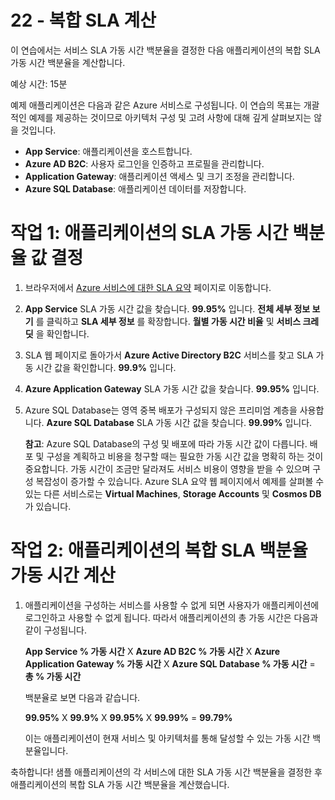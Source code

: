 ﻿---
wts:
    title: '22 - 복합 SLA 계산'
    module: '모듈 04 - Azure 가격 책정 및 지원'
---
# 22 - 복합 SLA 계산


이 연습에서는 서비스 SLA 가동 시간 백분율을 결정한 다음 애플리케이션의 복합 SLA 가동 시간 백분율을 계산합니다.

예상 시간: 15분

예제 애플리케이션은 다음과 같은 Azure 서비스로 구성됩니다. 이 연습의 목표는 개괄적인 예제를 제공하는 것이므로 아키텍처 구성 및 고려 사항에 대해 깊게 살펴보지는 않을 것입니다.

+ **App Service**: 애플리케이션을 호스트합니다.
+ **Azure AD B2C**: 사용자 로그인을 인증하고 프로필을 관리합니다.
+ **Application Gateway**: 애플리케이션 액세스 및 크기 조정을 관리합니다. 
+ **Azure SQL Database**: 애플리케이션 데이터를 저장합니다. 

# 작업 1: 애플리케이션의 SLA 가동 시간 백분율 값 결정

1. 브라우저에서 [Azure 서비스에 대한 SLA 요약](https://azure.microsoft.com/ko-kr/support/legal/sla/summary/) 페이지로 이동합니다.

2. **App Service** SLA 가동 시간 값을 찾습니다. **99.95%** 입니다. **전체 세부 정보 보기** 를 클릭하고 **SLA 세부 정보** 를 확장합니다. **월별 가동 시간 비율** 및 **서비스 크레딧** 을 확인합니다.

3. SLA 웹 페이지로 돌아가서 **Azure Active Directory B2C** 서비스를 찾고 SLA 가동 시간 값을 확인합니다. **99.9%** 입니다. 

4. **Azure Application Gateway** SLA 가동 시간 값을 찾습니다. **99.95%** 입니다. 

5. Azure SQL Database는 영역 중복 배포가 구성되지 않은 프리미엄 계층을 사용합니다. **Azure SQL Database** SLA 가동 시간 값을 찾습니다. **99.99%** 입니다. 

    **참고**: Azure SQL Database의 구성 및 배포에 따라 가동 시간 값이 다릅니다. 배포 및 구성을 계획하고 비용을 청구할 때는 필요한 가동 시간 값을 명확히 하는 것이 중요합니다. 가동 시간이 조금만 달라져도 서비스 비용이 영향을 받을 수 있으며 구성 복잡성이 증가할 수 있습니다. Azure SLA 요약 웹 페이지에서 예제를 살펴볼 수 있는 다른 서비스로는 **Virtual Machines**, **Storage Accounts** 및 **Cosmos DB** 가 있습니다.

# 작업 2: 애플리케이션의 복합 SLA 백분율 가동 시간 계산

1. 애플리케이션을 구성하는 서비스를 사용할 수 없게 되면 사용자가 애플리케이션에 로그인하고 사용할 수 없게 됩니다. 따라서 애플리케이션의 총 가동 시간은 다음과 같이 구성됩니다.

    **App Service % 가동 시간** X **Azure AD B2C % 가동 시간** X **Azure Application Gateway % 가동 시간** X **Azure SQL Database % 가동 시간** = **총 % 가동 시간**

    백분율로 보면 다음과 같습니다.

    **99.95%** X **99.9%** X **99.95%** X **99.99%** = **99.79%**


    이는 애플리케이션이 현재 서비스 및 아키텍처를 통해 달성할 수 있는 가동 시간 백분율입니다.

축하합니다! 샘플 애플리케이션의 각 서비스에 대한 SLA 가동 시간 백분율을 결정한 후 애플리케이션의 복합 SLA 가동 시간 백분율을 계산했습니다.

